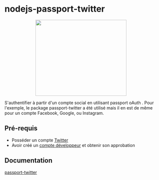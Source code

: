 # nodejs-passport-twitter
<div align="center">
  <img width="300" height="250" src="https://media.giphy.com/media/TjXDDtM9Xt0k0/giphy.gif">
</div>

S'authentifier à partir d'un compte social en utilisant passport oAuth .
Pour l'exemple, le package passport-twitter a été utilisé mais il en est de même pour un compte Facebook, Google, ou Instagram.

## Pré-requis

  * Posséder un compte [Twitter](https://twitter.com/i/flow/signup)
  * Avoir créé un [compte développeur](https://developer.twitter.com/) et obtenir son approbation

## Documentation
[passport-twitter](http://www.passportjs.org/docs/twitter/)
